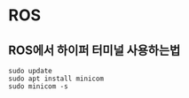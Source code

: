 # ROS

## ROS에서 하이퍼 터미널 사용하는법

<pre><code>sudo update
sudo apt install minicom
sudo minicom -s</code></pre>
